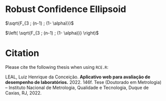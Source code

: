 # Robust Confidence Ellipsoid

$\sqrt{F_{3 ; (n-1) ; (1- \alpha)}}$


$\left( \sqrt{F_{3 ; (n-1) ; (1- \alpha)}} \right)$

# Citation

Please cite the following thesis when using `RCE.R`:

LEAL, Luiz Henrique da Conceição. <b>Aplicativo web para avaliação de desempenho de laboratórios.</b> 2022. 146f. Tese (Doutorado em Metrologia) – Instituto Nacional de Metrologia, Qualidade e Tecnologia, Duque de Caxias, RJ, 2022.
